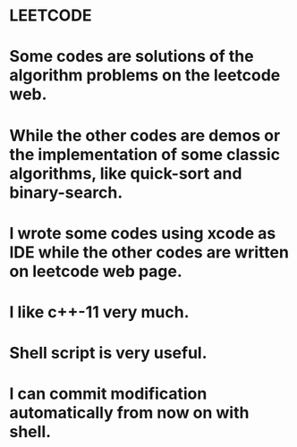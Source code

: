 # LEETCODE

# Some codes are solutions of the algorithm problems on the leetcode web.
# While the other codes are demos or the implementation of some classic algorithms, like quick-sort and binary-search.
# I wrote some codes using xcode as IDE while the other codes are written on leetcode web page.
# I like c++-11 very much.
# Shell script is very useful.
# I can commit modification automatically from now on with shell.
